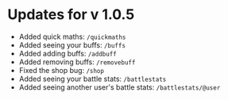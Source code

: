 # Updates for v 1.0.5

- Added quick maths: `/quickmaths`
- Added seeing your buffs: `/buffs`
- Added adding buffs: `/addbuff`
- Added removing buffs: `/removebuff`
- Fixed the shop bug: `/shop`
- Added seeing your battle stats: `/battlestats`
- Added seeing another user's battle stats: `/battlestats/@user`